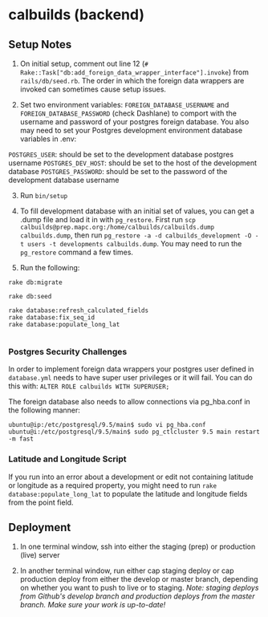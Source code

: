 # calbuilds (backend)

## Setup Notes
1. On initial setup, comment out line 12 (`# Rake::Task["db:add_foreign_data_wrapper_interface"].invoke`) from `rails/db/seed.rb`. The order in which the foreign data wrappers are invoked can sometimes cause setup issues.

2. Set two environment variables: `FOREIGN_DATABASE_USERNAME` and `FOREIGN_DATABASE_PASSWORD` (check Dashlane) to comport with the username and password of your postgres foreign database. You also may need to set your Postgres development environment database variables in .env:

`POSTGRES_USER`: should be set to the development database postgres username
`POSTGRES_DEV_HOST`: should be set to the host of the development database
`POSTGRES_PASSWORD`: should be set to the password of the development database username

3. Run `bin/setup`

4. To fill development database with an initial set of values, you can get a .dump file and load it in with `pg_restore`. First run `scp calbuilds@prep.mapc.org:/home/calbuilds/calbuilds.dump calbuilds.dump`, then run `pg_restore -a -d calbuilds_development -O -t users -t developments calbuilds.dump`. You may need to run the `pg_restore` command a few times.

5. Run the following:
```
rake db:migrate

rake db:seed

rake database:refresh_calculated_fields
rake database:fix_seq_id
rake database:populate_long_lat


```

### Postgres Security Challenges

In order to implement foreign data wrappers your postgres user defined in `database.yml` needs to have super user privileges or it will fail. You can do this with: `ALTER ROLE calbuilds WITH SUPERUSER;`

The foreign database also needs to allow connections via pg_hba.conf in the following manner:

```
ubuntu@ip:/etc/postgresql/9.5/main$ sudo vi pg_hba.conf
ubuntu@i:/etc/postgresql/9.5/main$ sudo pg_ctlcluster 9.5 main restart -m fast
```

### Latitude and Longitude Script
If you run into an error about a development or edit not containing latitude or longitude as a required property, you might need to run `rake database:populate_long_lat` to populate the latitude and longitude fields from the point field.

## Deployment
1. In one terminal window, ssh into either the staging (prep) or production (live) server

2. In another terminal window, run either cap staging deploy or cap production deploy from either the develop or master branch, depending on whether you want to push to live or to staging. *Note: staging deploys from Github's develop branch and production deploys from the master branch. Make sure your work is up-to-date!*
